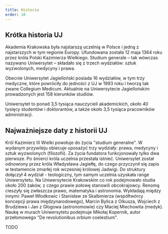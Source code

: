 ```yaml
---
title: Historia
order: 10
---
```


## Krótka historia UJ

Akademia Krakowska była najstarszą uczelnią w Polsce i jedną z najstarszych w tym regionie Europy. Ufundowana została 12
maja 1364 roku przez króla Polski Kazimierza Wielkiego. Studium generale – tak wówczas nazywano Uniwersytet – składało
się z trzech wydziałów: sztuk wyzwolonych, medycyny i prawa.

Obecnie Uniwersytet Jagielloński posiada 16 wydziałów, w tym trzy medyczne, które powróciły do jedności z UJ w 1993 roku
i tworzą tak zwane Collegium Medicum. Aktualnie na Uniwersytecie Jagiellońskim prowadzonych jest 158 kierunków studiów.

Uniwersytet to ponad 3,5 tysiąca nauczycieli akademickich, około 40 tysięcy studentów i doktorantów, a także około 3,5
tysiąca pracowników administracji.

## Najważniejsze daty z historii UJ

<content-timeline>

<content-timeline-item title='Początki Uczelni' opposite='12 maja 1364 r.'>
Król Kazimierz III Wielki powołuje do życia "studium generalne". W wydanym przywileju obiecuje uposażyć
trzy wydziały: prawa, medycyny i sztuk wyzwolonych (filozofii). Za życia fundatora funkcjonowały tylko dwa pierwsze.
Po śmierci króla uczelnia przestała istnieć. 
</content-timeline-item>

<content-timeline-item title='Odnowienie przez Władysława Jagiełłę' opposite='26 lipca 1400 r.'>
Uniwersytet został odnowiony przez króla Władysława Jagiełłę, do czego przyczynił się zapis w testamencie
zmarłej rok wczesniej królowej Jadwigi. Do struktury dołączył 4 wydział - teologiczny, tym samym uczelnia
uzyskała range Uniwersytetu.
</content-timeline-item>

<content-timeline-item title='"Złoty okres"' opposite='XV wiek'>
Na Uniwersytecie Krakowskim co rok podejmowało studia około 200 żaków, z czego prawie połowę
stanowili obcokrajowcy. Renomą cieszyły się zwłaszcza prawo, matematyka i astronomia.
Wykładają między innymi: Paweł Włodkowic i Stanisław ze Skalbmierza (współtwórcy koncepcji
prawa międzynarodowego), Marcin Bylica z Olkusza, Wojciech z Brudziewa i Jan z Głogowa (astronomowie) czy
Maciej Miechowita (medyk).
</content-timeline-item>

<content-timeline-item title='Mikołaj Kopernik' opposite='1491 r.'>
Naukę w murach Uniwersytetu podejmuje Mikołaj Kopernik, autor przełomowego "De revolutionibus orbium
coelestium".
</content-timeline-item>

<content-timeline-item title='Czasy reformacji' opposite='połowa XVI w.'>
  </content-timeline-item>
</content-timeline>

TODO
